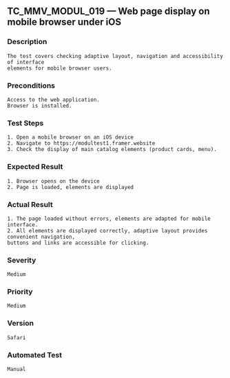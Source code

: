 ## TC_MMV_MODUL_019 — Web page display on mobile browser under iOS

### Description
    The test covers checking adaptive layout, navigation and accessibility of interface 
    elements for mobile browser users.

### Preconditions
    Access to the web application.
    Browser is installed.

### Test Steps
    1. Open a mobile browser on an iOS device
    2. Navigate to https://modultest1.framer.website
    3. Check the display of main catalog elements (product cards, menu).

### Expected Result
    1. Browser opens on the device
    2. Page is loaded, elements are displayed

### Actual Result
    1. The page loaded without errors, elements are adapted for mobile interface.
    2. All elements are displayed correctly, adaptive layout provides convenient navigation,
    buttons and links are accessible for clicking.

### Severity
    Medium

### Priority
    Medium

### Version
    Safari

### Automated Test
    Manual
